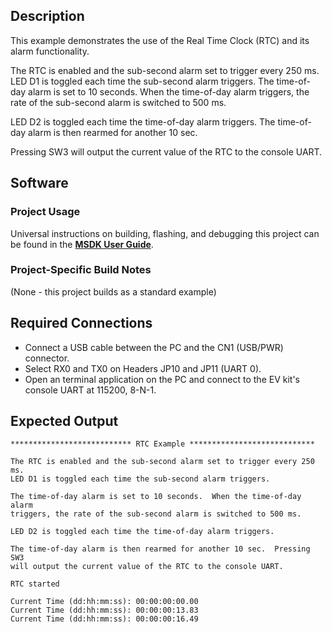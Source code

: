 ## Description

This example demonstrates the use of the Real Time Clock (RTC) and its alarm functionality.

The RTC is enabled and the sub-second alarm set to trigger every 250 ms.
LED D1 is toggled each time the sub-second alarm triggers.  The time-of-day alarm is set to 10 seconds.  When the time-of-day alarm triggers, the rate of the sub-second alarm is switched to 500 ms.

LED D2 is toggled each time the time-of-day alarm triggers. The time-of-day alarm is then rearmed for another 10 sec.

Pressing SW3 will output the current value of the RTC to the console UART.

## Software

### Project Usage

Universal instructions on building, flashing, and debugging this project can be found in the **[MSDK User Guide](https://analog-devices-msdk.github.io/msdk/USERGUIDE/)**.

### Project-Specific Build Notes

(None - this project builds as a standard example)

## Required Connections

-   Connect a USB cable between the PC and the CN1 (USB/PWR) connector.
-   Select RX0 and TX0 on Headers JP10 and JP11 (UART 0).
-   Open an terminal application on the PC and connect to the EV kit's console UART at 115200, 8-N-1.

## Expected Output

```
*************************** RTC Example ****************************

The RTC is enabled and the sub-second alarm set to trigger every 250 ms.
LED D1 is toggled each time the sub-second alarm triggers.

The time-of-day alarm is set to 10 seconds.  When the time-of-day alarm
triggers, the rate of the sub-second alarm is switched to 500 ms.

LED D2 is toggled each time the time-of-day alarm triggers.

The time-of-day alarm is then rearmed for another 10 sec.  Pressing SW3
will output the current value of the RTC to the console UART.

RTC started

Current Time (dd:hh:mm:ss): 00:00:00:00.00
Current Time (dd:hh:mm:ss): 00:00:00:13.83
Current Time (dd:hh:mm:ss): 00:00:00:16.49
```


